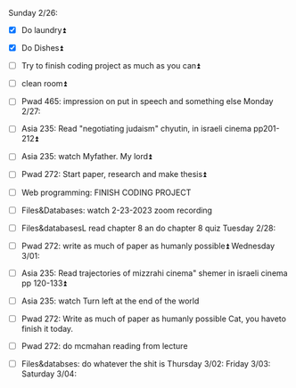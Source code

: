 Sunday 2/26:
- [x] Do laundry⏫ 
- [x] Do Dishes⏫ 
- [ ] Try to finish coding project as much as you can⏫ 
- [ ] clean room⏫ 
- [ ] Pwad 465: impression on put in speech and something else 
Monday 2/27:
 - [ ] Asia 235: Read "negotiating judaism" chyutin, in israeli cinema pp201-212⏫ 
 - [ ] Asia 235: watch Myfather. My lord⏫ 
 - [ ] Pwad 272: Start paper, research and make thesis⏫  
 - [ ] Web programming: FINISH CODING PROJECT
 - [ ] Files&Databases: watch 2-23-2023 zoom recording
 - [ ] Files&databasesL read chapter 8 an do chapter 8 quiz
Tuesday 2/28:
- [ ] Pwad 272: write as much of paper as humanly possible⏫ 
Wednesday 3/01:
- [ ] Asia 235: Read trajectories of mizzrahi cinema" shemer in israeli cinema pp 120-133⏫ 
- [ ] Asia 235: watch Turn left at the end of the world
- [ ] Pwad 272: Write as much of paper as humanly possible Cat, you haveto finish it today. 
- [ ] Pwad 272: do mcmahan reading from lecture
- [ ] Files&databses: do whatever the shit is
Thursday 3/02:
Friday 3/03:
Saturday 3/04:

